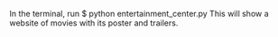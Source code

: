 In the terminal, run 
$ python entertainment_center.py
This will show a website of movies with its poster and trailers.

